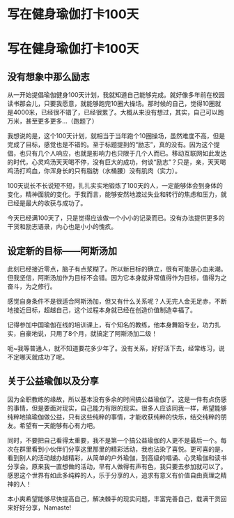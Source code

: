# 写在健身瑜伽打卡100天



# **写在健身瑜伽打卡100天**



## **没有想象中那么励志**

从一开始提倡瑜伽健身100天计划，我就知道自己能够完成。就好像多年前在校园读书那会儿，只要我愿意，就能够跑完10圈大操场。那时候的自己，觉得10圈就是4000米，已经很不错了，已经很累了。大概从来没有想过，其实，自己可以跑万米，甚至更多更多...（跑题了）

我想说的是，这个100天计划，就相当于当年跑个10圈操场，虽然难度不高，但是完成了目标，感觉也是不错的。至于标题提到的“励志”，真的没有。因为这个提倡，也只有几个人响应，也就是影响力也只限于几个人而已。移动互联网如此发达的时代，心灵鸡汤天天喝不停，没有巨大的成功，何谈“励志”？只是，亲，天天喝鸡汤打鸡血，你浑身长的只有脂肪（水桶腰）没有肌肉（实力）。

100天说长不长说短不短，扎扎实实地锻炼了100天的人，一定能够体会到身体的变化，精神面貌的变化。于我而言，能够安然地渡过失业和转行的焦虑和压力，就已经是最大的收获与成功了。

今天已经满100天了，只是觉得应该做一个小小的记录而已。没有办法提供更多的干货和励志语录，内心也是小小的愧疚。

## **设定新的目标——阿斯汤加**

此刻已经接近零点，脑子有点浆糊了。所以新目标的确立，很有可能是心血来潮。但我坚信，阿斯汤加作为目标不会错。因为它本身就非常值得作为目标，值得为之奋斗，为之修行。

感觉自身条件不是很适合阿斯汤加，但又有什么关系呢？人无完人金无足赤，不断地接近目标，超越自己，这个过程本身就已经在创造价值制造幸福了。

记得参加中国瑜伽在线的培训课上，有个知名的教练，他本身舞蹈专业，功力扎实，自豪地说，只用了8个月，就搞定了阿斯汤加二级！

呃~我等普通人，就不知道要花多少年了。没有关系，好好活下去，经常练习，说不定哪天就成功了呢。

## **关于公益瑜伽以及分享**

因为全职教练的缘故，所以基本没有多余的时间搞公益瑜伽了。这是一件有点伤感的事情，但是要面对现实，自己能力有限的现实。很多人应该同我一样，希望能够纯粹地搞瑜伽做公益，只有这些纯粹的事情，才能收获纯粹的快乐，结交纯粹的朋友。希望有一天能够有心有力吧。

同时，不要把自己看得太重要，我不是第一个搞公益瑜伽的人更不是最后一个。每次在群里看到小伙伴们分享这里那里的精彩活动，我也沾染了喜悦。更可喜的是，看到别人的活动越办越精彩，从简单的户外瑜伽，到高级的唱诵、心灵瑜伽和读书分享会。原来我一直想做的活动，早有人做得有声有色，我只要去参加就可以了。感恩这个世界有如此多纯粹的人，乐于分享的人，追求有意义有价值自由真理之精神的人！

本小爽希望能够尽快提高自己，解决棘手的现实问题，丰富完善自己，载满干货回来好好分享，Namaste!
